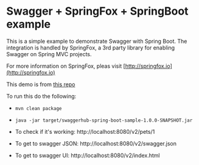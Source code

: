 # Swagger + SpringFox + SpringBoot example

This is a simple example to demonstrate Swagger with Spring Boot.  The integration
is handled by SpringFox, a 3rd party library for enabling Swagger on Spring MVC projects.

For more information on SpringFox, pleas visit [http://springfox.io](http://springfox.io)

This demo is from [this repo](https://github.com/swagger-api/swagger-samples/tree/master/java/java-spring-boot)

To run this do the following:

- `mvn clean package`
- `java -jar target/swaggerhub-spring-boot-sample-1.0.0-SNAPSHOT.jar`


- To check if it's working: http://localhost:8080/v2/pets/1
- To get to swagger JSON: http://localhost:8080/v2/swagger.json
- To get to swagger UI: http://localhost:8080/v2/index.html